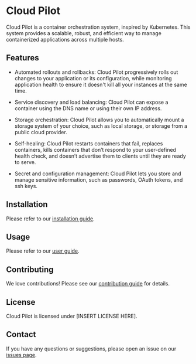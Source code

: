 # Cloud Pilot

Cloud Pilot is a container orchestration system, inspired by Kubernetes. This system provides a scalable, robust, and efficient way to manage containerized applications across multiple hosts.

## Features

* Automated rollouts and rollbacks: Cloud Pilot progressively rolls out changes to your application or its configuration, while monitoring application health to ensure it doesn't kill all your instances at the same time.

* Service discovery and load balancing: Cloud Pilot can expose a container using the DNS name or using their own IP address.

* Storage orchestration: Cloud Pilot allows you to automatically mount a storage system of your choice, such as local storage, or storage from a public cloud provider.

* Self-healing: Cloud Pilot restarts containers that fail, replaces containers, kills containers that don’t respond to your user-defined health check, and doesn’t advertise them to clients until they are ready to serve.

* Secret and configuration management: Cloud Pilot lets you store and manage sensitive information, such as passwords, OAuth tokens, and ssh keys.

## Installation

Please refer to our [installation guide](LINK_TO_INSTALLATION_GUIDE).

## Usage

Please refer to our [user guide](LINK_TO_USER_GUIDE).

## Contributing

We love contributions! Please see our [contribution guide](LINK_TO_CONTRIBUTION_GUIDE) for details.

## License

Cloud Pilot is licensed under [INSERT LICENSE HERE].

## Contact

If you have any questions or suggestions, please open an issue on our [issues page](LINK_TO_ISSUES_PAGE).
